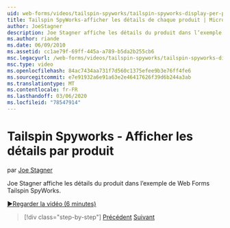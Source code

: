 ```yaml
---
uid: web-forms/videos/tailspin-spyworks/tailspin-spyworks-display-per-product-details
title: Tailspin SpyWorks-afficher les détails de chaque produit | Microsoft Docs
author: JoeStagner
description: Joe Stagner affiche les détails du produit dans l’exemple de Web Forms Tailspin SpyWorks.
ms.author: riande
ms.date: 06/09/2010
ms.assetid: cc1ae79f-69ff-445a-a789-b5da2b255cb6
msc.legacyurl: /web-forms/videos/tailspin-spyworks/tailspin-spyworks-display-per-product-details
msc.type: video
ms.openlocfilehash: 84ac7434aa731f7d560c1375efee9b3e76ff4fe6
ms.sourcegitcommit: e7e91932a6e91a63e2e46417626f39d6b244a3ab
ms.translationtype: MT
ms.contentlocale: fr-FR
ms.lasthandoff: 03/06/2020
ms.locfileid: "78547914"
---
```

# <a name="tailspin-spyworks---display-per-product-details"></a>Tailspin Spyworks - Afficher les détails par produit

par [Joe Stagner](https://github.com/JoeStagner)

Joe Stagner affiche les détails du produit dans l’exemple de Web Forms Tailspin SpyWorks.

[&#9654;Regarder la vidéo (6 minutes)](https://channel9.msdn.com/Blogs/ASP-NET-Site-Videos/tailspin-spyworks-display-per-product-details)

> [!div class="step-by-step"]
> [Précédent](tailspin-spyworks-display-the-product-list.md)
> [Suivant](tailspin-spyworks-adding-items-to-the-shopping-cart.md)

